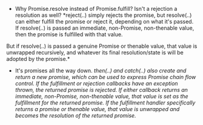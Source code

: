 * Why Promise.resolve instead of Promise.fulfill? Isn't a rejection a resolution as well?
*reject(..) simply rejects the promise, but resolve(..) can either fulfill the promise or reject it, depending on what it's passed. If resolve(..) is passed an immediate, non-Promise, non-thenable value, then the promise is fulfilled with that value.

But if resolve(..) is passed a genuine Promise or thenable value, that value is unwrapped recursively, and whatever its final resolution/state is will be adopted by the promise.*

* It's promises all the way down.
*then(..) and catch(..) also create and return a new promise, which can be used to express Promise chain flow control. If the fulfillment or rejection callbacks have an exception thrown, the returned promise is rejected. If either callback returns an immediate, non-Promise, non-thenable value, that value is set as the fulfillment for the returned promise. If the fulfillment handler specifically returns a promise or thenable value, that value is unwrapped and becomes the resolution of the returned promise.*
